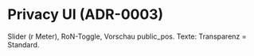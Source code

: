 # Privacy UI (ADR-0003)

Slider (r Meter), RoN-Toggle, Vorschau public_pos. Texte: Transparenz = Standard.

